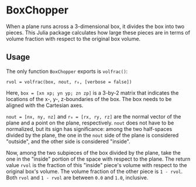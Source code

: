 # BoxChopper

When a plane runs across a 3-dimensional box, it divides the box into two pieces.  This Julia package calculates how large these pieces are in terms of volume fraction with respect to the original box volume.

## Usage
The only function `BoxChopper` exports is `volfrac()`:
```
rvol = volfrac(box, nout, r₀, [verbose = false])
```

Here, `box = [xn xp; yn yp; zn zp]` is a 3-by-2 matrix that indicates the locations of the x-, y-, z-boundaries of the box.  The box needs to be aligned with the Cartesian axes.

`nout = [nx, ny, nz]` and `r₀ = [rx, ry, rz]` are the normal vector of the plane and a point on the plane, respectively.  `nout` does not have to be normalized, but its sign has significance: among the two half-spaces divided by the plane, the one in the `nout` side of the plane is considered "outside", and the other side is considered "inside".  

Now, among the two subpieces of the box divided by the plane, take the one in the "inside" portion of the space with respect to the plane.  The return value `rvol` is the fraction of this "inside" piece's volume with respect to the original box's volume.  The volume fraction of the other piece is `1 - rvol`.  Both `rvol` and `1 - rvol` are between `0.0`  and `1.0`, inclusive.
